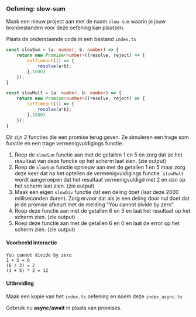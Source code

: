 ### Oefening: slow-sum

Maak een nieuw project aan met de naam `slow-sum` waarin je jouw bronbestanden voor deze oefening kan plaatsen.

Plaats de onderstaande code in een bestand `index.ts`

```typescript
const slowSum = (a: number, b: number) => {
    return new Promise<number>((resolve, reject) => {
        setTimeout(() => {
            resolve(a+b);
        },1000)
    });
}

const slowMult = (a: number, b: number) => {
    return new Promise<number>((resolve, reject) => {
        setTimeout(() => {
            resolve(a*b);
        },1500)
    });
}
```

Dit zijn 2 functies die een promise terug geven. Ze simuleren een trage som functie en een trage vermenigvuldigings functie.

1. Roep de `slowSum` functie aan met de getallen 1 en 5 en zorg dat ze het resultaat van deze functie op het scherm laat zien. (zie output)
2. Roep de `slowSum` functie opnieuw aan met de getallen 1 en 5 maar zorg deze keer dat na het optellen de vermenigvuldigings functie \``slowMult` wordt aangeroepen dat het resultaat vermenigvuldigd met 2 en dan op het scherm laat zien. (zie output)
3. Maak een eigen `slowDiv` functie dat een deling doet (laat deze 2000 milliseconden duren). Zorg ervoor dat als je een deling door nul doet dat je de promise afkeurt met de melding "You cannot divide by zero".
4. Roep deze functie aan met de getallen 6 en 3 en laat het resultaat op het scherm zien. (zie output)
5. Roep deze functie aan met de getallen 6 en 0 en laat de error op het scherm zien. (zie output)

#### Voorbeeld interactie

```
You cannot divide by zero
1 + 5 = 6
(6 / 3) = 2
(1 + 5) * 2 = 12
```

#### Uitbreiding

Maak een kopie van het `index.ts` oefening en noem deze `index_async.ts`

Gebruik nu **async/await** in plaats van promises.